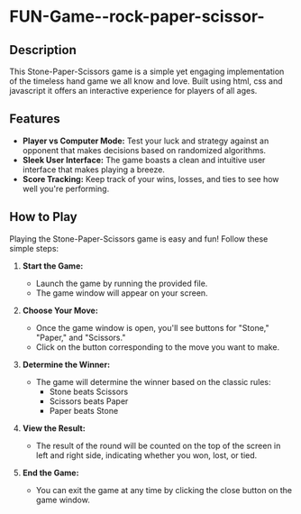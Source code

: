 # FUN-Game--rock-paper-scissor-

## Description

This Stone-Paper-Scissors game is a simple yet engaging implementation of the timeless hand game we all know and love. Built using html, css and javascript
it offers an interactive experience for players of all ages.

## Features

- **Player vs Computer Mode:** Test your luck and strategy against an opponent that makes decisions based on randomized algorithms.
- **Sleek User Interface:** The game boasts a clean and intuitive user interface that makes playing a breeze.
- **Score Tracking:** Keep track of your wins, losses, and ties to see how well you're performing.

## How to Play

Playing the Stone-Paper-Scissors game is easy and fun! Follow these simple steps:

1. **Start the Game:**
   - Launch the game by running the provided file.
   - The game window will appear on your screen.

2. **Choose Your Move:**
   - Once the game window is open, you'll see buttons for "Stone," "Paper," and "Scissors."
   - Click on the button corresponding to the move you want to make.

3. **Determine the Winner:**
   - The game will determine the winner based on the classic rules:
     - Stone beats Scissors
     - Scissors beats Paper
     - Paper beats Stone
4. **View the Result:**
   - The result of the round will be counted on the top of the screen in left and right side, indicating whether you won, lost, or tied.

5. **End the Game:**
   - You can exit the game at any time by clicking the close button on the game window.

